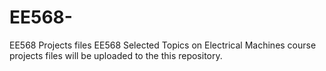 # EE568-
EE568 Projects files
EE568 Selected Topics on Electrical Machines course projects files will be uploaded to the this repository.
